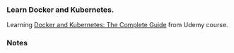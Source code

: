 ### Learn Docker and Kubernetes.
Learning [Docker and Kubernetes: The Complete Guide](https://www.udemy.com/course/docker-and-kubernetes-the-complete-guide/)
from Udemy course.

### Notes


